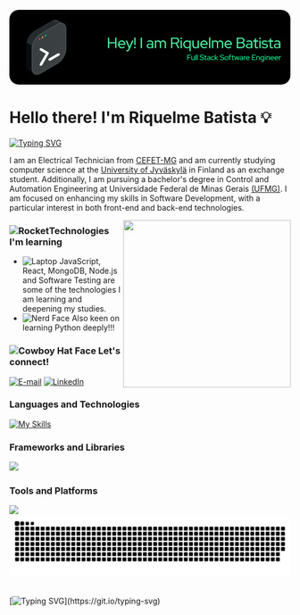 ![I'm a Software Engineer (1)](github-header-image.png)

# Hello there! I'm Riquelme Batista 💡


[![Typing SVG](https://readme-typing-svg.demolab.com?font=Fira+Code&weight=600&pause=1000&color=F7EFF2&width=435&lines=I+am+a+Software+Engineer+%F0%9F%92%BB;I+live+in+Brazil+%F0%9F%87%A7%F0%9F%87%B7;I+speak+English+and+Spanish+%F0%9F%8C%90)](https://git.io/typing-svg)

I am an Electrical Technician from [CEFET-MG](https://www.curvelo.cefetmg.br/) and am currently studying computer science at the [University of Jyväskylä](https://www.jyu.fi/en) in Finland as an exchange student. Additionally, I am pursuing a bachelor's degree in Control and Automation Engineering at Universidade Federal de Minas Gerais [(UFMG)](https://www.ufmg.br).
I am focused on enhancing my skills in Software Development, with a particular interest in both front-end and back-end technologies.

<img align="right" alt="" height="300px"  width="300px" src="https://i.giphy.com/media/v1.Y2lkPTc5MGI3NjExcDJ1dzZtMDVrNzluanhxaW5ybTJqdWF1bDRubHNrc2trMGpuN2xnZiZlcD12MV9pbnRlcm5hbF9naWZfYnlfaWQmY3Q9Zw/c0Jwn0I22a3XHgPaft/giphy.gif">



### <img src="https://raw.githubusercontent.com/Tarikul-Islam-Anik/Animated-Fluent-Emojis/master/Emojis/Travel%20and%20places/Rocket.png" alt="Rocket" width="30" height="30" />Technologies I'm learning
- <img src="https://raw.githubusercontent.com/Tarikul-Islam-Anik/Animated-Fluent-Emojis/master/Emojis/Objects/Laptop.png" alt="Laptop" width="25" height="25" /> JavaScript, React, MongoDB, Node.js and Software Testing are some of the technologies I am learning and deepening my studies.
- <img src="https://raw.githubusercontent.com/Tarikul-Islam-Anik/Animated-Fluent-Emojis/master/Emojis/Smilies/Nerd%20Face.png" alt="Nerd Face" width="25" height="25" /> Also keen on learning Python deeply!!!

### <img src="https://raw.githubusercontent.com/Tarikul-Islam-Anik/Animated-Fluent-Emojis/master/Emojis/Smilies/Cowboy%20Hat%20Face.png" alt="Cowboy Hat Face" width="30" height="30" /> Let's connect!
[![E-mail](https://img.shields.io/badge/-Email-000?style=for-the-badge&logo=microsoft-outlook&logoColor=blue&color=blue
)](mailto:riquelme3m@outlook.com)
[![LinkedIn](https://img.shields.io/badge/-LinkedIn-000?style=for-the-badge&logo=linkedin&logoColor=blue&color=FFF
)](https://www.linkedin.com/in/riquelme-batista-389b37218/)



### Languages and Technologies
[![My Skills](https://skillicons.dev/icons?i=html,css,js,cpp,py)](https://skillicons.dev)

### Frameworks and Libraries
<a href="https://skillicons.dev">
  <img src="https://skillicons.dev/icons?i=mysql" />
</a>

### Tools and Platforms
<a href="https://skillicons.dev">
  <img src="https://skillicons.dev/icons?i=git,github" />
</a>
<br>

<picture>
  <source media="(prefers-color-scheme: dark)" srcset="https://raw.githubusercontent.com/mari4souza/mari4souza/output/github-contribution-grid-snake-dark.svg">
  <source media="(prefers-color-scheme: light)" srcset="https://raw.githubusercontent.com/mari4souza/mari4souza/output/github-contribution-grid-snake.svg">
  <img alt="github contribution grid snake animation" src="https://raw.githubusercontent.com/mari4souza/mari4souza/output/github-contribution-grid-snake.svg">
</picture>
<br><br>

[![Typing SVG](https://readme-typing-svg.demolab.com?font=Fira+Code&weight=800&pause=1000&color=F7F7F7&width=435&lines=%F0%9F%98%83+Feel+free+to+reach+me+out+!;%F0%9F%94%8E+Check+out+my+projects+!;%F0%9F%99%8B+Hasta+Luego+!)](https://git.io/typing-svg)
